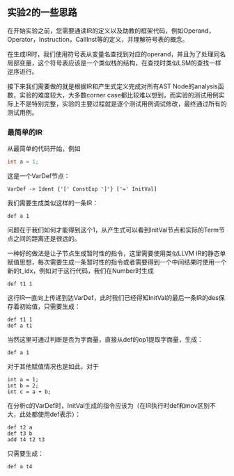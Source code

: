 ## 实验2的一些思路

在开始实验之前，您需要通读IR的定义以及助教的框架代码，例如Operand，Operator，Instruction，CallInst等的定义，并理解符号表的概念。

在生成IR时，我们使用符号表从变量名查找到对应的operand，并且为了处理同名局部变量，这个符号表应该是一个类似栈的结构，在查找时类似LSM的查找一样逆序进行。

接下来我们需要做的就是根据IR和产生式定义完成对所有AST Node的analysis函数，实验的难度较大，大多数corner case都比较难以想到，而实验的测试用例实际上不是特别完整，实验的主要过程就是逐个测试用例调试修改，最终通过所有的测试用例。

### 最简单的IR

从最简单的代码开始，例如

```c
int a = 1;
```

这是一个VarDef节点：

```
VarDef -> Ident {'[' ConstExp ']'} ['=' InitVal]
```

我们需要生成类似这样的一条IR：

```
def a 1
```

问题在于我们如何才能得到这个1，从产生式可以看到InitVal节点和实际的Term节点之间的距离还是很远的。

一种好的做法是让子节点生成暂时性的指令，这里需要使用类似LLVM IR的静态单赋值思想，每次需要生成一条暂时性的指令或者需要得到一个中间结果时使用一个新的t_idx，例如对于这行代码，我们在Number时生成

```
def t1 1
```

这行IR一直向上传递到达VarDef，此时我们已经得知InitVal的最后一条IR的des保存着初始值，只需要生成：

```
def t1 1
def a t1
```

当然这里可通过判断是否为字面量，直接从def的op1提取字面量，生成：

```
def a 1
```

对于其他赋值情况也是如此，对于

```
int a = 1;
int b = 2;
int c = a + b;
```

在分析c的VarDef时，InitVal生成的指令应该为（在IR执行时def和mov区别不大，此处都使用def表示）：

```
def t2 a
def t3 b
add t4 t2 t3
```

只需要生成：

```
def a t4
```
